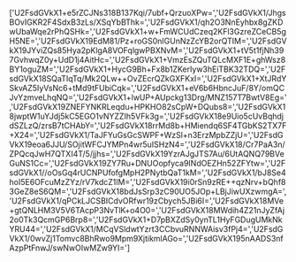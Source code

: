 ['U2FsdGVkX1+e5rZCJNs318B137Kqi/7ubf+QrzuoXPw=','U2FsdGVkX1/JhgsBOvIGKR2F4SdxB3zLs/XSqYbBThk=','U2FsdGVkX1/qh2O3NnEyhbx8gZKDwUbaWqe2rPhQSHk=','U2FsdGVkX1+w+FmWCUdCzeq2KFl3GzreZCeCB5gH5NE=','U2FsdGVkX19EdM81/Pz+roGS0nIGUnNzZcYB2orQTIM=','U2FsdGVkX19JYviZQs85Hya2pKlgA8VOFqlgwPBXNvM=','U2FsdGVkX1+tV5t1fjNh397GvhwqZ0y+UdD1j4AitHc=','U2FsdGVkX1+VmzEsZQuTQLcMXF1E+ghWsz8BY1oguZM=','U2FsdGVkX1+HycG9Bh+Fx8b1ZKerIyw3hEiTBK32TDQ=','U2FsdGVkX18SQaTIqTq/Mk2QLw++OvZEcrQZkGXFKxI=','U2FsdGVkX1+XtJRdYSkvAZ5IyVsNc6+tMd9tFUbiCqk=','U2FsdGVkX1+eV6b6HbncJuF/8Y/omQCJvYzmveLhqNQ=','U2FsdGVkX1+lwUP+AUpckg13Drg/MNZ157T7BwtV8Eg=','U2FsdGVkX19ZNEFYNKRLeqdu+HPKHO82sCpW+DQubs8=','U2FsdGVkX18jwptW1uYJdj5kC5EGO1vNYZZIh5VFk3g=','U2FsdGVkX18e9Uio5cUvBqhdjdSZLzQ/zrsB7tCHAbY=','U2FsdGVkX18rrMd8b+HMiendq6SF4TGbKS2TX7F+X24=','U2FsdGVkX1/TaJFYuGsGcSWPF+WzSl+n3ErzMpbZZjU=','U2FsdGVkX19eoa6JJU/SOjitWFCJYMPn4wr5uISHzN4=','U2FsdGVkX18/Cr7PaA3n/ZPQcqJwH7QTXI4T/5/jjhs=','U2FsdGVkX19YzrAJgJTS7Au/6UtAQNQ79BVeGuNS1Cc=','U2FsdGVkX19ZY7Ru+DNUOopfyca9INdOEZHn52ZFYtw=','U2FsdGVkX1//oOsGq4rUCNPUfofgMpH2PNytbQaT1kM=','U2FsdGVkX1/bJ8Se4hoI5E6OFcuMzZYz/rV7kdcZ1lM=','U2FsdGVkX19i0rSn9zRE++qzNrv+bQhf83GeZ8eS6QM=','U2FsdGVkX18bdJsSrp3zC90UO5JOp+LBjJiwUXzwmgA=','U2FsdGVkX1/qPCkLJCSBICdvORfwr19zCbych5JBi6I=','U2FsdGVkX18MVe+gtQNLHM3V5V6TAcpP3NvTlK+o4O0=','U2FsdGVkX18MWdih4Z21nJyZfAj2o0Tk3QcmGP6Brp8=','U2FsdGVkX1+D7pBXZdSy0ynTL1HyFGDugUMkNkYRU44=','U2FsdGVkX1/MCqVSldwtYzrt3CCbvuRNNWAisv3fPj4=','U2FsdGVkX1/0wvZj1Tomvc8BhRwo9Mpm9XjtikmlAGo=','U2FsdGVkX195nAADS3nfAzpPtFnwJ/swNwOIwMZw9YI=']
